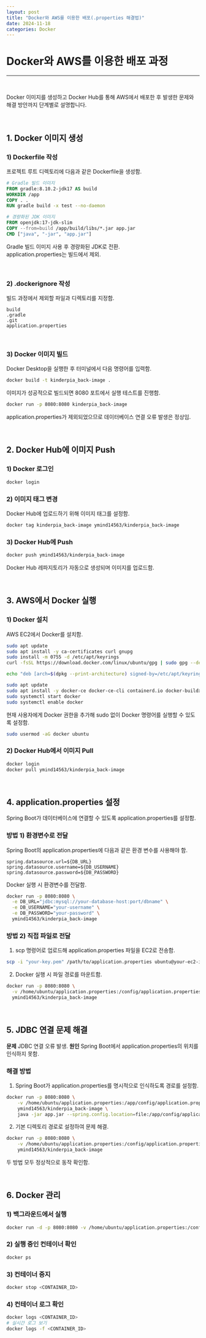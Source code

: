 ```yaml
---
layout: post  
title: "Docker와 AWS를 이용한 배포(.properties 해결법)"  
date: 2024-11-18
categories: Docker
---
```


# Docker와 AWS를 이용한 배포 과정

<hr>  
<br>

Docker 이미지를 생성하고 Docker Hub를 통해 AWS에서 배포한 후 발생한 문제와 해결 방안까지 단계별로 설명합니다.

<br>

## 1. Docker 이미지 생성

### **1) Dockerfile 작성**

프로젝트 루트 디렉토리에 다음과 같은 Dockerfile을 생성함.

```dockerfile
# Gradle 빌드 이미지
FROM gradle:8.10.2-jdk17 AS build
WORKDIR /app
COPY . .
RUN gradle build -x test --no-daemon

# 경량화된 JDK 이미지
FROM openjdk:17-jdk-slim
COPY --from=build /app/build/libs/*.jar app.jar
CMD ["java", "-jar", "app.jar"]
```

Gradle 빌드 이미지 사용 후 경량화된 JDK로 전환.  
application.properties는 빌드에서 제외. 

<br>

### **2) .dockerignore 작성**

빌드 과정에서 제외할 파일과 디렉토리를 지정함.

```plaintext
build
.gradle
.git
application.properties
```

<br>

### **3) Docker 이미지 빌드**

Docker Desktop을 실행한 후 터미널에서 다음 명령어를 입력함.

```bash
docker build -t kinderpia_back-image .
```

이미지가 성공적으로 빌드되면 8080 포트에서 실행 테스트를 진행함.

```bash
docker run -p 8080:8080 kinderpia_back-image
```

application.properties가 제외되었으므로 데이터베이스 연결 오류 발생은 정상임.

<br>

## 2. Docker Hub에 이미지 Push

### **1) Docker 로그인**

```bash
docker login
```

### **2) 이미지 태그 변경**

Docker Hub에 업로드하기 위해 이미지 태그를 설정함.

```bash
docker tag kinderpia_back-image ymind14563/kinderpia_back-image
```

### **3) Docker Hub에 Push**

```bash
docker push ymind14563/kinderpia_back-image
```

Docker Hub 레파지토리가 자동으로 생성되며 이미지를 업로드함.

<br>

## 3. AWS에서 Docker 실행

### **1) Docker 설치**

AWS EC2에서 Docker를 설치함.

```bash
sudo apt update
sudo apt install -y ca-certificates curl gnupg
sudo install -m 0755 -d /etc/apt/keyrings
curl -fsSL https://download.docker.com/linux/ubuntu/gpg | sudo gpg --dearmor -o /etc/apt/keyrings/docker.gpg

echo "deb [arch=$(dpkg --print-architecture) signed-by=/etc/apt/keyrings/docker.gpg] https://download.docker.com/linux/ubuntu $(lsb_release -cs) stable" | sudo tee /etc/apt/sources.list.d/docker.list > /dev/null

sudo apt update
sudo apt install -y docker-ce docker-ce-cli containerd.io docker-buildx-plugin docker-compose-plugin
sudo systemctl start docker
sudo systemctl enable docker
```

현재 사용자에게 Docker 권한을 추가해 sudo 없이 Docker 명령어를 실행할 수 있도록 설정함.

```bash
sudo usermod -aG docker ubuntu
```

### **2) Docker Hub에서 이미지 Pull**

```bash
docker login
docker pull ymind14563/kinderpia_back-image
```

<br>

## 4. application.properties 설정

Spring Boot가 데이터베이스에 연결할 수 있도록 application.properties를 설정함.

### **방법 1) 환경변수로 전달**

Spring Boot의 application.properties에 다음과 같은 환경 변수를 사용해야 함.

```properties
spring.datasource.url=${DB_URL}
spring.datasource.username=${DB_USERNAME}
spring.datasource.password=${DB_PASSWORD}
```

Docker 실행 시 환경변수를 전달함.

```bash
docker run -p 8080:8080 \
  -e DB_URL="jdbc:mysql://your-database-host:port/dbname" \
  -e DB_USERNAME="your-username" \
  -e DB_PASSWORD="your-password" \
  ymind14563/kinderpia_back-image
```

### **방법 2) 직접 파일로 전달**

1. scp 명령어로 업로드해 application.properties 파일을 EC2로 전송함.

```bash
scp -i "your-key.pem" /path/to/application.properties ubuntu@your-ec2-ip:/home/ubuntu/application.properties
```

2. Docker 실행 시 파일 경로를 마운트함.

```bash
docker run -p 8080:8080 \
  -v /home/ubuntu/application.properties:/config/application.properties \
  ymind14563/kinderpia_back-image
```

<br>

## 5. JDBC 연결 문제 해결

**문제** JDBC 연결 오류 발생.
**원인** Spring Boot에서 application.properties의 위치를 인식하지 못함.

### **해결 방법**

1. Spring Boot가 application.properties를 명시적으로 인식하도록 경로를 설정함.

```bash
docker run -p 8080:8080 \
    -v /home/ubuntu/application.properties:/app/config/application.properties \
    ymind14563/kinderpia_back-image \
    java -jar app.jar --spring.config.location=file:/app/config/application.properties
```

2. 기본 디렉토리 경로로 설정하여 문제 해결.

```bash
docker run -p 8080:8080 \
    -v /home/ubuntu/application.properties:/config/application.properties \
    ymind14563/kinderpia_back-image
```

두 방법 모두 정상적으로 동작 확인함.

<br>

## 6. Docker 관리

### **1) 백그라운드에서 실행**

```bash
docker run -d -p 8080:8080 -v /home/ubuntu/application.properties:/config/application.properties ymind14563/kinderpia_back-image
```

### **2) 실행 중인 컨테이너 확인**

```bash
docker ps
```

### **3) 컨테이너 중지**

```bash
docker stop <CONTAINER_ID>
```

### **4) 컨테이너 로그 확인**

```bash
docker logs <CONTAINER_ID>
# 실시간 로그 보기
docker logs -f <CONTAINER_ID>
```